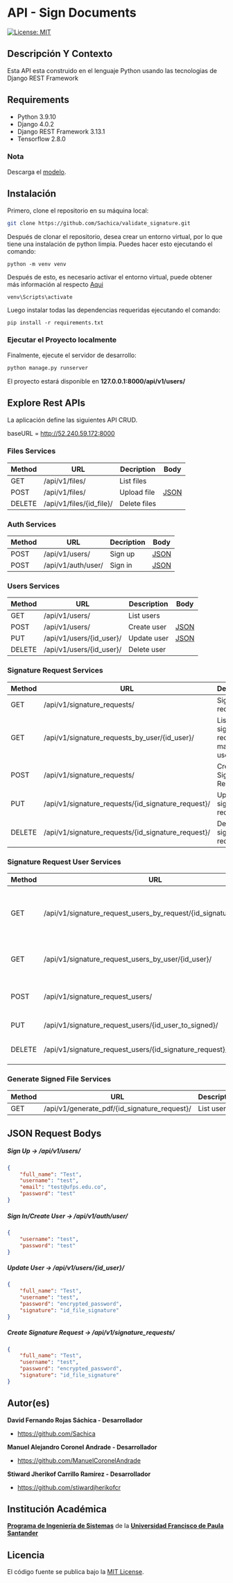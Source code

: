 # API - Sign Documents
[![License: MIT](https://img.shields.io/badge/License-MIT-yellow.svg)](https://opensource.org/licenses/MIT)

## Descripción Y Contexto
Esta API esta construido en el lenguaje Python usando las tecnologias de Django REST Framework

## Requirements
- Python 3.9.10
- Django 4.0.2
- Django REST Framework 3.13.1
- Tensorflow 2.8.0

### Nota
Descarga el [modelo](https://drive.google.com/file/d/1-2abDVQcrRF9CUYRqTMIVXn5f_DGUizW/view?usp=sharing).

## Instalación
Primero, clone el repositorio en su máquina local:
```bash
git clone https://github.com/Sachica/validate_signature.git
```

Después de clonar el repositorio, desea crear un entorno virtual, por lo que tiene una instalación de python limpia.
Puedes hacer esto ejecutando el comando:
```
python -m venv venv
```

Después de esto, es necesario activar el entorno virtual, puede obtener más información al respecto [Aqui](https://docs.python.org/3/tutorial/venv.html)
```
venv\Scripts\activate
```

Luego instalar todas las dependencias requeridas ejecutando el comando:
```
pip install -r requirements.txt
```

### Ejecutar el Proyecto localmente
Finalmente, ejecute el servidor de desarrollo:
```bash
python manage.py runserver
```

El proyecto estará disponible en **127.0.0.1:8000/api/v1/users/**

## Explore Rest APIs
La aplicación define las siguientes API CRUD.

baseURL = http://52.240.59.172:8000

### Files Services

| Method | URL | Decription | Body | 
| ------ | --- | ---------- | --------------------------- |
| GET   | /api/v1/files/ | List files | |
| POST   | /api/v1/files/ | Upload file | [JSON](#upload-file) |
| DELETE   | /api/v1/files/{id_file}/ | Delete files | |

### Auth Services

| Method | URL | Decription | Body | 
| ------ | --- | ---------- | --------------------------- |
| POST   | /api/v1/users/ | Sign up | [JSON](#sign-up) |
| POST   | /api/v1/auth/user/ | Sign in | [JSON](#sign-in) |

### Users Services

| Method | URL | Description | Body |
| ------ | --- | ----------- | ------------------------- |
| GET   | /api/v1/users/ | List users | |
| POST   | /api/v1/users/ | Create user | [JSON](#sign-up) |
| PUT    | /api/v1/users/{id_user}/ | Update user| [JSON](#user-update) |
| DELETE | /api/v1/users/{id_user}/ | Delete user | |

### Signature Request Services

| Method | URL | Description | Body |
| ------ | --- | ----------- | ------------------------- |
| GET   | /api/v1/signature_requests/ | Signature request list | |
| GET   | /api/v1/signature_requests_by_user/{id_user}/ | List of signature request made by user | |
| POST   | /api/v1/signature_requests/ | Create Signature Request | [JSON](#signature-request-create) |
| PUT    | /api/v1/signature_requests/{id_signature_request}/ | Update signature request | [JSON](#signature-request-update) |
| DELETE | /api/v1/signature_requests/{id_signature_request}/ | Delete signature request | |


### Signature Request User Services

| Method | URL | Description | Body |
| ------ | --- | ----------- | ------------------------- |
| GET   | /api/v1/signature_request_users_by_request/{id_signature_request}/ | List signature request users by signature request | |
| GET   | /api/v1/signature_request_users_by_user/{id_user}/ | List of requests received by user | |
| POST   | /api/v1/signature_request_users/ | Create signature request by user | [JSON](#signature-request-user-create) |
| PUT    | /api/v1/signature_request_users/{id_user_to_signed}/ | Update user| [JSON](#signature-request-user-update) |
| DELETE | /api/v1/signature_request_users/{id_signature_request}/ | Delete Signature request | |

### Generate Signed File Services

| Method | URL | Description | Body |
| ------ | --- | ----------- | ------------------------- |
| GET   | /api/v1/generate_pdf/{id_signature_request}/ | List users | |

## JSON Request Bodys

##### <a id="sign-up">Sign Up -> /api/v1/users/</a>
```json
{
    "full_name": "Test",
    "username": "test",
    "email": "test@ufps.edu.co",
    "password": "test"
}
```

##### <a id="sign-in">Sign In/Create User -> /api/v1/auth/user/</a>
```json
{
    "username": "test",
    "password": "test"
}
```

##### <a id="user-update">Update User -> /api/v1/users/{id_user}/</a>
```json
{
    "full_name": "Test",
    "username": "test",
    "password": "encrypted_password",
    "signature": "id_file_signature"
}
```

##### <a id="signature-request-create">Create Signature Request -> /api/v1/signature_requests/</a>
```json
{
    "full_name": "Test",
    "username": "test",
    "password": "encrypted_password",
    "signature": "id_file_signature"
}
```




## Autor(es)

**David Fernando Rojas Sáchica - Desarrollador**

-   <https://github.com/Sachica>
 
**Manuel Alejandro Coronel Andrade - Desarrollador**

-   <https://github.com/ManuelCoronelAndrade>
   
**Stiward Jherikof Carrillo Ramírez - Desarrollador**

-   <https://github.com/stiwardjherikofcr>

## Institución Académica

**[Programa de Ingeniería de Sistemas]** de la **[Universidad Francisco de Paula Santander]**

[Programa de Ingeniería de Sistemas]: https://ingsistemas.cloud.ufps.edu.co/
[Universidad Francisco de Paula Santander]: https://ww2.ufps.edu.co/

## Licencia
El código fuente se publica bajo la [MIT License](https://github.com/Arquitectura-de-Software-UFPS-2022-I/sign-documents-api/blob/master/LICENSE).